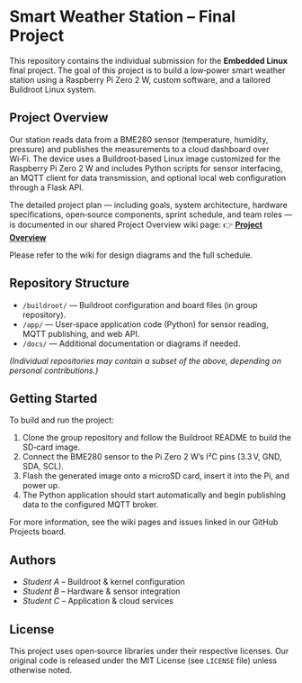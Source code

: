 # Smart Weather Station – Final Project

This repository contains the individual submission for the **Embedded Linux** final project. The goal of this project is to build a low‑power smart weather station using a Raspberry Pi Zero 2 W, custom software, and a tailored Buildroot Linux system.

## Project Overview

Our station reads data from a BME280 sensor (temperature, humidity, pressure) and publishes the measurements to a cloud dashboard over Wi‑Fi. The device uses a Buildroot‑based Linux image customized for the Raspberry Pi Zero 2 W and includes Python scripts for sensor interfacing, an MQTT client for data transmission, and optional local web configuration through a Flask API.

The detailed project plan — including goals, system architecture, hardware specifications, open‑source components, sprint schedule, and team roles — is documented in our shared Project Overview wiki page:
👉 **[Project Overview](https://github.com/cu-ecen-aeld/final-project-VasuPadsumbia/wiki/Project-Overview)**

Please refer to the wiki for design diagrams and the full schedule.

## Repository Structure

- `/buildroot/` — Buildroot configuration and board files (in group repository).
- `/app/` — User‑space application code (Python) for sensor reading, MQTT publishing, and web API.
- `/docs/` — Additional documentation or diagrams if needed.

*(Individual repositories may contain a subset of the above, depending on personal contributions.)*

## Getting Started

To build and run the project:

1. Clone the group repository and follow the Buildroot README to build the SD‑card image.
2. Connect the BME280 sensor to the Pi Zero 2 W’s I²C pins (3.3 V, GND, SDA, SCL).
3. Flash the generated image onto a microSD card, insert it into the Pi, and power up.
4. The Python application should start automatically and begin publishing data to the configured MQTT broker.

For more information, see the wiki pages and issues linked in our GitHub Projects board.

## Authors

- *Student A* – Buildroot & kernel configuration
- *Student B* – Hardware & sensor integration
- *Student C* – Application & cloud services

## License

This project uses open‑source libraries under their respective licenses. Our original code is released under the MIT License (see `LICENSE` file) unless otherwise noted.

